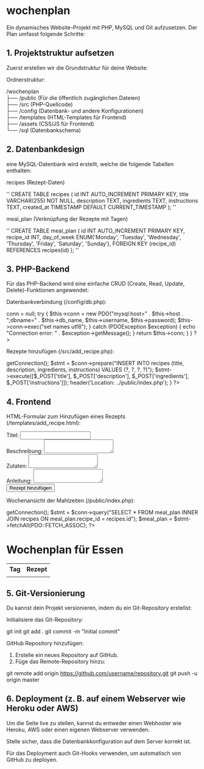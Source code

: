 # wochenplan
Ein dynamisches Website-Projekt mit PHP, MySQL und Git aufzusetzen. Der Plan umfasst folgende Schritte:

## 1. Projektstruktur aufsetzen

Zuerst erstellen wir die Grundstruktur für deine Website:

Ordnerstruktur:

/wochenplan<br>
├── /public (Für die öffentlich zugänglichen Dateien)<br>
├── /src (PHP-Quellcode)<br>
├── /config (Datenbank- und andere Konfigurationen)<br>
├── /templates (HTML-Templates für Frontend)<br>
├── /assets (CSS/JS für Frontend)<br>
└── /sql (Datenbankschema)<br>

## 2. Datenbankdesign

eine MySQL-Datenbank wird erstellt, welche die folgende Tabellen enthalten:

recipes (Rezept-Daten)

''
CREATE TABLE recipes (
  id INT AUTO_INCREMENT PRIMARY KEY,
  title VARCHAR(255) NOT NULL,
  description TEXT,
  ingredients TEXT,
  instructions TEXT,
  created_at TIMESTAMP DEFAULT CURRENT_TIMESTAMP
);
''

meal_plan (Verknüpfung der Rezepte mit Tagen)

''
CREATE TABLE meal_plan (
  id INT AUTO_INCREMENT PRIMARY KEY,
  recipe_id INT,
  day_of_week ENUM('Monday', 'Tuesday', 'Wednesday', 'Thursday', 'Friday', 'Saturday', 'Sunday'),
  FOREIGN KEY (recipe_id) REFERENCES recipes(id)
);
''

## 3. PHP-Backend

Für das PHP-Backend wird eine einfache CRUD (Create, Read, Update, Delete)-Funktionen angewendet:

Datenbankverbindung (/config/db.php):

<?php
class Database {
  private $host = "localhost";
  private $db_name = "wochenplan";
  private $username = "root";
  private $password = "";
  public $conn;
  
  public function getConnection() {
    $this->conn = null;
    try {
      $this->conn = new PDO("mysql:host=" . $this->host . ";dbname=" . $this->db_name, $this->username, $this->password);
      $this->conn->exec("set names utf8");
    } catch (PDOException $exception) {
      echo "Connection error: " . $exception->getMessage();
    }
    return $this->conn;
  }
}
?>

Rezepte hinzufügen (/src/add_recipe.php):

<?php
require_once '../config/db.php';
if ($_POST) {
  $db = new Database();
  $conn = $db->getConnection();
  
  $stmt = $conn->prepare("INSERT INTO recipes (title, description, ingredients, instructions) VALUES (?, ?, ?, ?)");
  $stmt->execute([$_POST['title'], $_POST['description'], $_POST['ingredients'], $_POST['instructions']]);
  
  header('Location: ../public/index.php');
}
?>

## 4. Frontend

HTML-Formular zum Hinzufügen eines Rezepts (/templates/add_recipe.html):

<form method="POST" action="../src/add_recipe.php">
  <label for="title">Titel:</label>
  <input type="text" name="title" required>
  <br>
  <label for="description">Beschreibung:</label>
  <textarea name="description"></textarea>
  <br>
  <label for="ingredients">Zutaten:</label>
  <textarea name="ingredients"></textarea>
  <br>
  <label for="instructions">Anleitung:</label>
  <textarea name="instructions"></textarea>
  <br>
  <input type="submit" value="Rezept hinzufügen">
</form>

Wochenansicht der Mahlzeiten (/public/index.php):

<?php
require_once '../config/db.php';
$db = new Database();
$conn = $db->getConnection();

$stmt = $conn->query("SELECT * FROM meal_plan INNER JOIN recipes ON meal_plan.recipe_id = recipes.id");
$meal_plan = $stmt->fetchAll(PDO::FETCH_ASSOC);
?>

<h1>Wochenplan für Essen</h1>
<table>
  <tr>
    <th>Tag</th>
    <th>Rezept</th>
  </tr>
  <?php foreach ($meal_plan as $meal): ?>
  <tr>
    <td><?php echo $meal['day_of_week']; ?></td>
    <td><?php echo $meal['title']; ?></td>
  </tr>
  <?php endforeach; ?>
</table>

## 5. Git-Versionierung

Du kannst dein Projekt versionieren, indem du ein Git-Repository erstellst:

Initialisiere das Git-Repository:

git init
git add .
git commit -m "Initial commit"

GitHub Repository hinzufügen:
1.	Erstelle ein neues Repository auf GitHub.
2.	Füge das Remote-Repository hinzu:

git remote add origin https://github.com/username/repository.git
git push -u origin master

## 6. Deployment (z. B. auf einem Webserver wie Heroku oder AWS)

Um die Seite live zu stellen, kannst du entweder einen Webhoster wie Heroku, AWS oder einen eigenen Webserver verwenden.

Stelle sicher, dass die Datenbankkonfiguration auf dem Server korrekt ist.

Für das Deployment auch Git-Hooks verwenden, um automatisch von GitHub zu deployen.

